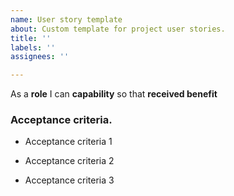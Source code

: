```yaml
---
name: User story template
about: Custom template for project user stories.
title: ''
labels: ''
assignees: ''

---
```


As a **role** I can **capability** so that **received benefit**

### Acceptance criteria.

- Acceptance criteria 1

- Acceptance criteria 2

- Acceptance criteria 3
